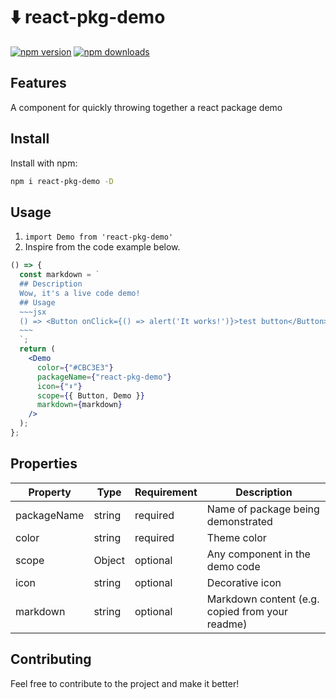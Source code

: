 # ⬇️ react-pkg-demo

[![npm version](https://img.shields.io/npm/v/react-pkg-demo.svg)](https://www.npmjs.com/package/react-pkg-demo)
[![npm downloads](https://img.shields.io/npm/dm/react-pkg-demo.svg)](https://www.npmjs.com/package/react-pkg-demo)

## Features

A component for quickly throwing together a react package demo

## Install

Install with npm:

```sh
npm i react-pkg-demo -D
```

## Usage

1. `import Demo from 'react-pkg-demo'`
2. Inspire from the code example below.

```jsx
() => {
  const markdown = `
  ## Description
  Wow, it's a live code demo!
  ## Usage
  ~~~jsx
  () => <Button onClick={() => alert('It works!')}>test button</Button>
  ~~~
  `;
  return (
    <Demo
      color={"#CBC3E3"}
      packageName={"react-pkg-demo"}
      icon={"⬇️"}
      scope={{ Button, Demo }}
      markdown={markdown}
    />
  );
};
```

## Properties

| Property    | Type   | Requirement | Description                                     |
| ----------- | ------ | ----------- | ----------------------------------------------- |
| packageName | string | required    | Name of package being demonstrated              |
| color       | string | required    | Theme color                                     |
| scope       | Object | optional    | Any component in the demo code                  |
| icon        | string | optional    | Decorative icon                                 |
| markdown    | string | optional    | Markdown content (e.g. copied from your readme) |

## Contributing

Feel free to contribute to the project and make it better!
